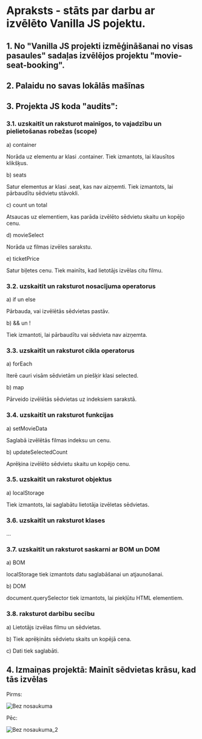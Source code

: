 # Apraksts - stāts par darbu ar izvēlēto Vanilla JS pojektu.

## 1. No "Vanilla JS projekti izmēģināšanai no visas pasaules" sadaļas izvēlējos projektu "movie-seat-booking".
## 2. Palaidu no savas lokālās mašīnas
## 3. Projekta JS koda "audits":
### 3.1. uzskaitīt un raksturot mainīgos, to vajadzību un pielietošanas robežas (scope)

a) container

Norāda uz elementu ar klasi .container. Tiek izmantots, lai klausītos klikšķus.

b) seats

Satur elementus ar klasi .seat, kas nav aizņemti. Tiek izmantots, lai pārbaudītu sēdvietu stāvokli.

c) count un total

Atsaucas uz elementiem, kas parāda izvēlēto sēdvietu skaitu un kopējo cenu.

d) movieSelect

Norāda uz filmas izvēles sarakstu.

e) ticketPrice

Satur biļetes cenu. Tiek mainīts, kad lietotājs izvēlas citu filmu.

### 3.2. uzskaitīt un raksturot nosacījuma operatorus

a) if un else

Pārbauda, vai izvēlētās sēdvietas pastāv.

b) && un ! 

Tiek izmantoti, lai pārbaudītu vai sēdvieta nav aizņemta.

### 3.3. uzskaitīt un raksturot cikla operatorus

a) forEach

Iterē cauri visām sēdvietām un piešķir klasi selected.

b) map

Pārveido izvēlētās sēdvietas uz indeksiem sarakstā.

### 3.4. uzskaitīt un raksturot funkcijas

a) setMovieData

Saglabā izvēlētās filmas indeksu un cenu.

b) updateSelectedCount

Aprēķina izvēlēto sēdvietu skaitu un kopējo cenu.

### 3.5. uzskaitīt un raksturot objektus

a) localStorage

Tiek izmantots, lai saglabātu lietotāja izvēletas sēdvietas.

### 3.6. uzskaitīt un raksturot klases

...

### 3.7. uzskaitīt un raksturot saskarni ar BOM un DOM

a) BOM

localStorage tiek izmantots datu saglabāšanai un atjaunošanai.

b) DOM

document.querySelector tiek izmantots, lai piekļūtu HTML elementiem.

### 3.8. raksturot darbību secību

a) Lietotājs izvēlas filmu un sēdvietas.

b) Tiek aprēķināts sēdvietu skaits un kopējā cena.

c) Dati tiek saglabāti.

## 4. Izmaiņas projektā: Mainīt sēdvietas krāsu, kad tās izvēlas

Pirms:

![Bez nosaukuma](https://github.com/user-attachments/assets/062a02b2-6a47-4b2c-8a12-dc833d34d8bd)

Pēc:

![Bez nosaukuma_2](https://github.com/user-attachments/assets/32e247c4-b605-4663-9841-321b38b7facb)
























